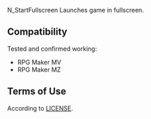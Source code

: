 N_StartFullscreen
Launches game in fullscreen.

## Compatibility
Tested and confirmed working:
- RPG Maker MV
- RPG Maker MZ

## Terms of Use
According to [LICENSE](LICENSE).
